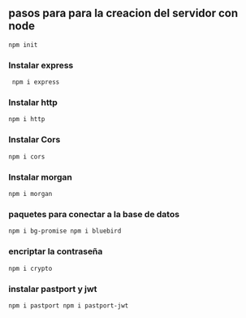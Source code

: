 ## pasos para para la creacion del servidor con node

`npm init `
### Instalar express

` npm i express`
### Instalar http

`npm i http`

### Instalar Cors

`npm i cors`

### Instalar morgan

`npm i morgan`

### paquetes para conectar a la base de datos

`npm i bg-promise
npm i bluebird`

### encriptar la contraseña

`npm i crypto`

### instalar pastport y jwt

`npm i pastport
npm i pastport-jwt`